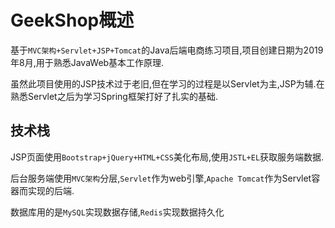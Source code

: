 # GeekShop概述
基于`MVC架构+Servlet+JSP+Tomcat`的Java后端电商练习项目,项目创建日期为2019年8月,用于熟悉JavaWeb基本工作原理.

虽然此项目使用的JSP技术过于老旧,但在学习的过程是以Servlet为主,JSP为辅.在熟悉Servlet之后为学习Spring框架打好了扎实的基础.
## 技术栈
JSP页面使用`Bootstrap+jQuery+HTML+CSS`美化布局,使用`JSTL+EL`获取服务端数据.

后台服务端使用`MVC架构`分层,`Servlet`作为web引擎,`Apache Tomcat`作为Servlet容器而实现的后端.

数据库用的是`MySQL`实现数据存储,`Redis`实现数据持久化


